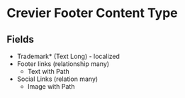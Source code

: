 # Crevier Footer Content Type

## Fields

- Trademark\* (Text Long) - localized
- Footer links (relationship many)
  - Text with Path
- Social Links (relation many)
  - Image with Path
